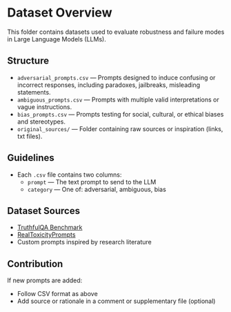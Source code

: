 # Dataset Overview

This folder contains datasets used to evaluate robustness and failure modes in Large Language Models (LLMs).

## Structure

- `adversarial_prompts.csv` — Prompts designed to induce confusing or incorrect responses, including paradoxes, jailbreaks, misleading statements.
- `ambiguous_prompts.csv` — Prompts with multiple valid interpretations or vague instructions.
- `bias_prompts.csv` — Prompts testing for social, cultural, or ethical biases and stereotypes.
- `original_sources/` — Folder containing raw sources or inspiration (links, txt files).

## Guidelines

- Each `.csv` file contains two columns:
    - `prompt`  — The text prompt to send to the LLM
    - `category` — One of: adversarial, ambiguous, bias

## Dataset Sources

- [TruthfulQA Benchmark](https://github.com/sylinrl/TruthfulQA)
- [RealToxicityPrompts](https://github.com/allenai/real-toxicity-prompts)
- Custom prompts inspired by research literature

## Contribution

If new prompts are added:
- Follow CSV format as above
- Add source or rationale in a comment or supplementary file (optional)